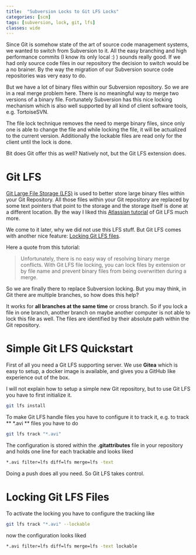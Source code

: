 ```yaml
---
title:  "Subversion Locks to Git LFS Locks"
categories: [scm]
tags: [subversion, lock, git, lfs]
classes: wide
---
```


Since Git is somehow state of the art of source code management systems, we wanted to switch from Subversion to it. All the easy branching and high performance commits (I know its only local :) ) sounds really good. If we had only source code files in our repository the decision to switch would be a no brainer. By the way the migration of our Subversion source code repositories was very easy to do.

But we have a lot of binary files within our Subversion repository. So we are in a real merge problem here. There is no meaningful way to merge two versions of a binary file. Fortunately Subversion has this nice locking mechanism which is also well supported by all kind of client software tools, e.g. TortoiseSVN.

The file lock technique removes the need to merge binary files, since only one is able to change the file and while locking the file, it will be actualized to the current version. Additionally the lockable files are read only for the client until the lock is done.

Bit does Git offer this as well? Natively not, but the Git LFS extension does.

# Git LFS

[Git Large File Storage (LFS)](https://git-lfs.github.com/) is used to better store large binary files within your Git Repository. All those files within your Git repository are replaced by some text pointers that point to the storage and the storage itself is done at a different location. By the way I liked this [Atlassian tutorial](https://www.atlassian.com/git/tutorials/git-lfs) of Git LFS much more.

We come to it later, why we did not use this LFS stuff. But Git LFS comes with another nice feature: [Locking Git LFS files](https://www.atlassian.com/git/tutorials/git-lfs#locking-files).

Here a quote from this tutorial:

> Unfortunately, there is no easy way of resolving binary merge conflicts. With Git LFS file locking, you can lock files by extension or by file name and prevent binary files from being overwritten during a merge.

So we are finally there to replace Subversion locking. But you may think, in Git there are multiple branches, so how does this help?

It works for **all branches at the same time** or cross branch. So if you lock a file in one branch, another branch on maybe another computer is not able to lock this file as well. The files are identified by their absolute path within the Git repository.

# Simple Git LFS Quickstart

First of all you need a Git LFS supporting server. We use **Gitea** which is easy to setup, a docker image is available, and gives you a GitHub like experience out of the box.

I will not explain how to setup a simple new Git repository, but to use Git LFS you have to first initialize it.

```bash
git lfs install
```

To make Git LFS handle files you have to configure it to track it, e.g. to track ** *.avi ** files you have to do

```bash
git lfs track "*.avi"
```

The configuration is stored within the **.gitattributes** file in your repository and holds one line for each trackable and looks liked

```bash
*.avi filter=lfs diff=lfs merge=lfs -text
```

Doing a push does all you need. So Git LFS takes control.

# Locking Git LFS Files

To activate the locking you have to configure the tracking like

```bash
git lfs track "*.avi" --lockable
```

now the configuration looks liked

```bash
*.avi filter=lfs diff=lfs merge=lfs -text lockable
```
